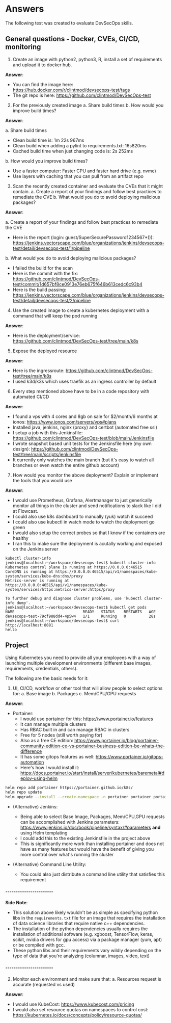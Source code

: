 # Answers

The following test was created to evaluate DevSecOps skills.

## General questions - Docker, CVEs, CI/CD, monitoring

1. Create an image with python2, python3, R, install a set of requirements and upload it to docker hub.
    
**Answer**:

- You can find the image here: https://hub.docker.com/r/clintmod/devsecops-test/tags
- The git repo is here: https://github.com/clintmod/DevSecOps-test

2. For the previously created image
a. Share build times
b. How would you improve build times?

**Answer**:

a. Share build times

- Clean build time is: 1m 22s 967ms
- Clean build when adding a pylint to requirements.txt: 16s820ms
- Cached build time when just changing code is: 2s 252ms

b. How would you improve build times?

- Use a faster computer: Faster CPU and faster hard drive (e.g. nvme)
- Use layers with caching that you can pull from an artifact repo

3. Scan the recently created container and evaluate the CVEs that it might contain.
a. Create a report of your findings and follow best practices to remediate the CVE
b. What would you do to avoid deploying malicious packages?

**Answer**:

a. Create a report of your findings and follow best practices to remediate the CVE

- Here is the report (login: guest/SuperSecurePassword1234567*()): https://jenkins.vectorscape.com/blue/organizations/jenkins/devsecops-test/detail/devsecops-test/1/pipeline

b. What would you do to avoid deploying malicious packages?

- I failed the build for the scan
- Here is the commit with the fix: https://github.com/clintmod/DevSecOps-test/commit/1d657bf8ce0913e76eb675f646b613cedc6c93b4
- Here is the build passing: https://jenkins.vectorscape.com/blue/organizations/jenkins/devsecops-test/detail/devsecops-test/2/pipeline

4. Use the created image to create a kubernetes deployment with a command that will keep the pod running

**Answer**:

- Here is the deployment/service: https://github.com/clintmod/DevSecOps-test/tree/main/k8s

5. Expose the deployed resource

**Answer**:

- Here is the ingressroute: https://github.com/clintmod/DevSecOps-test/tree/main/k8s
- I used k3d/k3s which uses traefik as an ingress controller by default

6. Every step mentioned above have to be in a code repository with automated CI/CD

**Answer**:

- I found a vps with 4 cores and 8gb on sale for $2/month/6 months at ionos: https://www.ionos.com/servers/vps#plans
- Installed java, jenkins, nginx (proxy) and certbot (automated free ssl)
- I setup a job with this Jenkinsfile: https://github.com/clintmod/DevSecOps-test/blob/main/Jenkinsfile
- I wrote snapshot based unit tests for the Jenkinsfile here (my own design): https://github.com/clintmod/DevSecOps-test/tree/main/scripts/jenkinsfile
- It currently only watches the main branch (but it's easy to watch all branches or even watch the entire github account)


7. How would you monitor the above deployment? Explain or implement the tools that you would use

**Answer**:

- I would use Prometheus, Grafana, Alertmanager to just generically monitor all things in the cluster and send notifications to slack like I did at Flowcast.
- I could also use k8s dashboard to manually (yuk) watch it succeed
- I could also use kubectl in watch mode to watch the deployment go green
- I would also setup the correct probes so that I know if the containers are healthy
- I ran this to make sure the deployment is acutally working and exposed on the Jenkins server
```
kubectl cluster-info
jenkins@localhost:~/workspace/devsecops-test$ kubectl cluster-info
Kubernetes control plane is running at https://0.0.0.0:46515
CoreDNS is running at https://0.0.0.0:46515/api/v1/namespaces/kube-system/services/kube-dns:dns/proxy
Metrics-server is running at https://0.0.0.0:46515/api/v1/namespaces/kube-system/services/https:metrics-server:https/proxy

To further debug and diagnose cluster problems, use 'kubectl cluster-info dump'.
jenkins@localhost:~/workspace/devsecops-test$ kubectl get pods
NAME                              READY   STATUS    RESTARTS   AGE
devsecops-test-79cf988dd4-4p5w4   1/1     Running   0          28s
jenkins@localhost:~/workspace/devsecops-test$ curl http://localhost:8081
hello
```


## Project

Using Kubernetes you need to provide all your employees with a way of launching multiple development environments (different base images, requirements, credentials, others). 

The following are the basic needs for it:

1. UI, CI/CD, workflow or other tool that will allow people to select options for:
a. Base image
b. Packages
c. Mem/CPU/GPU requests

**Answer**:

- Portainer:
    - I would use portainer for this: https://www.portainer.io/features
    - It can manage multiple clusters
    - Has RBAC built in and can manage RBAC in clusters
    - Free for 5 nodes (still worth paying for)
    - Also as a free CE edition: https://www.portainer.io/blog/portainer-community-edition-ce-vs-portainer-business-edition-be-whats-the-difference
    - It has some gitops features as well: https://www.portainer.io/gitops-automation
    - Here's how I would install it: https://docs.portainer.io/start/install/server/kubernetes/baremetal#deploy-using-helm
```bash
helm repo add portainer https://portainer.github.io/k8s/
helm repo update
helm upgrade --install --create-namespace -n portainer portainer portainer/portainer --set enterpriseEdition.enabled=true --set tls.force=true
```

- (Alternative) Jenkins:
    - Being able to select Base Image, Packages, Mem/CPU,GPU requests can be accomplished with Jenkins parameters: https://www.jenkins.io/doc/book/pipeline/syntax/#parameters **and** using Helm templating
    - I could add this to the existing Jenkinsfile in the project above
    - This is significantly more work than installing portainer and does not have as many features but would have the benefit of giving you more control over what's running the cluster


- (Alternative) Command Line Utility:
    - You could also just distribute a command line utility that satisfies this requirement

#### -----------------------

**Side Note**:

- This solution above likely wouldn't be as simple as specifying python libs in the `requirements.txt` file for an image that requires the installation of data science libraries that require native c++ dependencies.
- The installation of the python dependencies usually requires the installation of additional software (e.g. xgboost, TensorFlow, keras, scikit, nvidia drivers for gpu access) via a package manager (yum, apt) or be compiled with gcc.
- These python libs and their requirements vary wildly depending on the type of data that you're analyzing (columnar, images, video, text) 

#### -----------------------

2. Monitor each environment and make sure that:
a. Resources request is accurate (requested vs used)

**Answer**:

- I would use KubeCost: https://www.kubecost.com/pricing
- I would also set resource quotas on namespaces to control cost: https://kubernetes.io/docs/concepts/policy/resource-quotas/

